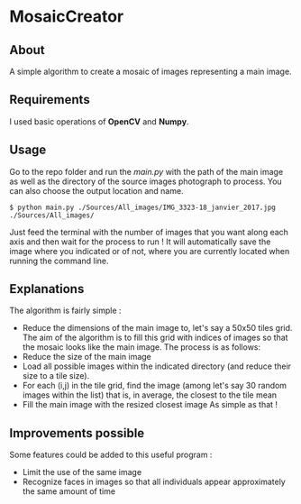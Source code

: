 # MosaicCreator


## About
A simple algorithm to create a mosaic of images representing a main image.

## Requirements
I used basic operations of **OpenCV** and **Numpy**.

## Usage
Go to the repo folder and run the *main.py* with the path of the main image as well as the directory of the source images photograph to process. You can also choose the output location and name.
```
$ python main.py ./Sources/All_images/IMG_3323-18_janvier_2017.jpg ./Sources/All_images/
```
Just feed the terminal with the number of images that you want along each axis and then wait for the process to run ! It will automatically save the image where you indicated or of not, where you are currently located when running the command line.

## Explanations
The algorithm is fairly simple :
- Reduce the dimensions of the main image to, let's say a 50x50 tiles grid. The aim of the algorithm is to fill this grid with indices of images so that the mosaic looks like the main image. The process is as follows:
- Reduce the size of the main image
- Load all possible images within the indicated directory (and reduce their size to a tile size).
- For each (i,j) in the tile grid, find the image (among let's say 30 random images within the list) that is, in average, the closest to the tile mean
- Fill the main image with the resized closest image 
As simple as that !

## Improvements possible
Some features could be added to this useful program :
- Limit the use of the same image
- Recognize faces in images so that all individuals appear approximately the same amount of time